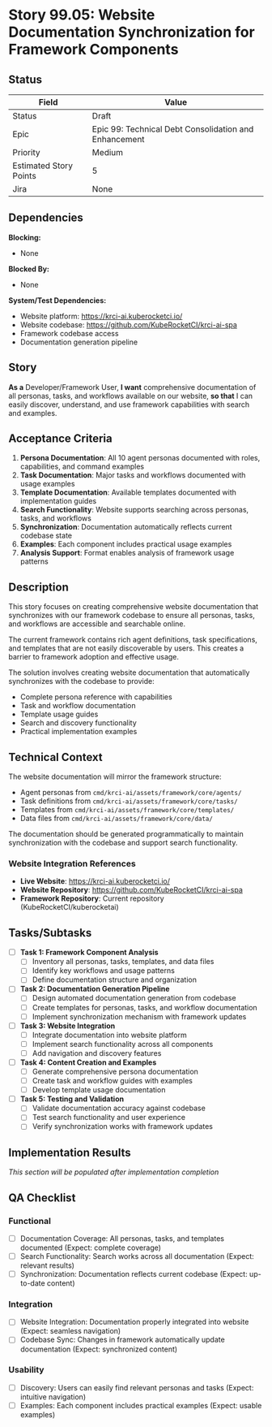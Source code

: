 # Story 99.05: Website Documentation Synchronization for Framework Components

## Status

| Field                  | Value                       |
|------------------------|-----------------------------|
| Status                 | Draft                       |
| Epic                   | Epic 99: Technical Debt Consolidation and Enhancement |
| Priority               | Medium                      |
| Estimated Story Points | 5                           |
| Jira                   | None                        |

## Dependencies

**Blocking:**
- None

**Blocked By:**
- None

**System/Test Dependencies:**
- Website platform: <https://krci-ai.kuberocketci.io/>
- Website codebase: <https://github.com/KubeRocketCI/krci-ai-spa>
- Framework codebase access
- Documentation generation pipeline

## Story

**As a** Developer/Framework User,
**I want** comprehensive documentation of all personas, tasks, and workflows available on our website,
**so that** I can easily discover, understand, and use framework capabilities with search and examples.

## Acceptance Criteria

1. **Persona Documentation**: All 10 agent personas documented with roles, capabilities, and command examples
2. **Task Documentation**: Major tasks and workflows documented with usage examples
3. **Template Documentation**: Available templates documented with implementation guides
4. **Search Functionality**: Website supports searching across personas, tasks, and workflows
5. **Synchronization**: Documentation automatically reflects current codebase state
6. **Examples**: Each component includes practical usage examples
7. **Analysis Support**: Format enables analysis of framework usage patterns

## Description

This story focuses on creating comprehensive website documentation that synchronizes with our framework codebase to ensure all personas, tasks, and workflows are accessible and searchable online.

The current framework contains rich agent definitions, task specifications, and templates that are not easily discoverable by users. This creates a barrier to framework adoption and effective usage.

The solution involves creating website documentation that automatically synchronizes with the codebase to provide:
- Complete persona reference with capabilities
- Task and workflow documentation
- Template usage guides
- Search and discovery functionality
- Practical implementation examples

## Technical Context

The website documentation will mirror the framework structure:
- Agent personas from `cmd/krci-ai/assets/framework/core/agents/`
- Task definitions from `cmd/krci-ai/assets/framework/core/tasks/`
- Templates from `cmd/krci-ai/assets/framework/core/templates/`
- Data files from `cmd/krci-ai/assets/framework/core/data/`

The documentation should be generated programmatically to maintain synchronization with the codebase and support search functionality.

### Website Integration References

- **Live Website**: <https://krci-ai.kuberocketci.io/>
- **Website Repository**: <https://github.com/KubeRocketCI/krci-ai-spa>
- **Framework Repository**: Current repository (KubeRocketCI/kuberocketai)

## Tasks/Subtasks

- [ ] **Task 1: Framework Component Analysis**
  - [ ] Inventory all personas, tasks, templates, and data files
  - [ ] Identify key workflows and usage patterns
  - [ ] Define documentation structure and organization

- [ ] **Task 2: Documentation Generation Pipeline**
  - [ ] Design automated documentation generation from codebase
  - [ ] Create templates for personas, tasks, and workflow documentation
  - [ ] Implement synchronization mechanism with framework updates

- [ ] **Task 3: Website Integration**
  - [ ] Integrate documentation into website platform
  - [ ] Implement search functionality across all components
  - [ ] Add navigation and discovery features

- [ ] **Task 4: Content Creation and Examples**
  - [ ] Generate comprehensive persona documentation
  - [ ] Create task and workflow guides with examples
  - [ ] Develop template usage documentation

- [ ] **Task 5: Testing and Validation**
  - [ ] Validate documentation accuracy against codebase
  - [ ] Test search functionality and user experience
  - [ ] Verify synchronization works with framework updates

## Implementation Results

*This section will be populated after implementation completion*

## QA Checklist

### Functional

- [ ] Documentation Coverage: All personas, tasks, and templates documented (Expect: complete coverage)
- [ ] Search Functionality: Search works across all documentation (Expect: relevant results)
- [ ] Synchronization: Documentation reflects current codebase (Expect: up-to-date content)

### Integration

- [ ] Website Integration: Documentation properly integrated into website (Expect: seamless navigation)
- [ ] Codebase Sync: Changes in framework automatically update documentation (Expect: synchronized content)

### Usability

- [ ] Discovery: Users can easily find relevant personas and tasks (Expect: intuitive navigation)
- [ ] Examples: Each component includes practical examples (Expect: usable examples)
